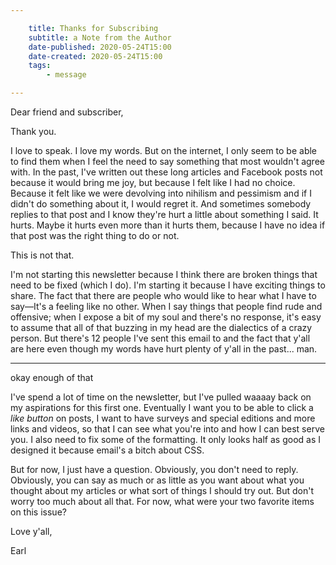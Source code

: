```yaml
---

    title: Thanks for Subscribing
    subtitle: a Note from the Author
    date-published: 2020-05-24T15:00
    date-created: 2020-05-24T15:00
    tags:
        - message

---
```


Dear friend and subscriber,

Thank you. 

I love to speak. I love my words. But on the internet, I only seem to be able to find them when I feel the need to say something that most wouldn't agree with. In the past, I've written out these long articles and Facebook posts not because it would bring me joy, but because I felt like I had no choice. Because it felt like we were devolving into nihilism and pessimism and if I didn't do something about it, I would regret it. And sometimes somebody replies to that post and I know they're hurt a little about something I said. It hurts. Maybe it hurts even more than it hurts them, because I have no idea if that post was the right thing to do or not. 

This is not that. 

I'm not starting this newsletter because I think there are broken things that need to be fixed (which I do). I'm starting it because I have exciting things to share. The fact that there are people who would like to hear what I have to say&mdash;It's a feeling like no other. When I say things that people find rude and offensive; when I expose a bit of my soul and there's no response, it's easy to assume that all of that buzzing in my head are the dialectics of a crazy person. But there's 12 people I've sent this email to and the fact that y'all are here even though my words have hurt plenty of y'all in the past... man.

---

okay enough of that

I've spend a lot of time on the newsletter, but I've pulled waaaay back on my aspirations for this first one. Eventually I want you to be able to click a *like button* on posts, I want to have surveys and special editions and more links and videos, so that I can see what you're into and how I can best serve you. I also need to fix some of the formatting. It only looks half as good as I designed it because email's a bitch about CSS. 

But for now, I just have a question. Obviously, you don't need to reply. Obviously, you can say as much or as little as you want about what you thought about my articles or what sort of things I should try out. But don't worry too much about all that. For now, what were your two favorite items on this issue? 

Love y'all,

Earl